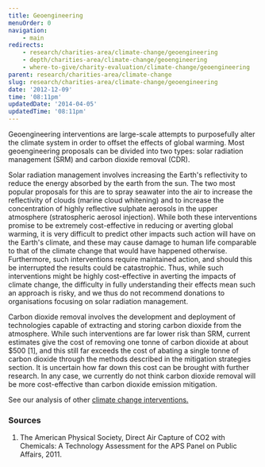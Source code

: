 ```yaml
---
title: Geoengineering
menuOrder: 0
navigation:
    - main
redirects:
    - research/charities-area/climate-change/geoengineering
    - depth/charities-area/climate-change/geoengineering
    - where-to-give/charity-evaluation/climate-change/geoengineering
parent: research/charities-area/climate-change
slug: research/charities-area/climate-change/geoengineering
date: '2012-12-09'
time: '08:11pm'
updatedDate: '2014-04-05'
updatedTime: '08:11pm'
---
```

Geoengineering interventions are large-scale attempts to purposefully alter the climate system in order to offset the effects of global warming. Most geoengineering proposals can be divided into two types: solar radiation management (SRM) and carbon dioxide removal (CDR).

Solar radiation management involves increasing the Earth's reflectivity to reduce the energy absorbed by the earth from the sun. The two most popular proposals for this are to spray seawater into the air to increase the reflectivity of clouds (marine cloud whitening) and to increase the concentration of highly reflective sulphate aerosols in the upper atmosphere (stratospheric aerosol injection). While both these interventions promise to be extremely cost-effective in reducing or averting global warming, it is very difficult to predict other impacts such action will have on the Earth's climate, and these may cause damage to human life comparable to that of the climate change that would have happened otherwise. Furthermore, such interventions require maintained action, and should this be interrupted the results could be catastrophic. Thus, while such interventions might be highly cost-effective in averting the impacts of climate change, the difficulty in fully understanding their effects mean such an approach is risky, and we thus do not recommend donations to organisations focusing on solar radiation management.

Carbon dioxide removal involves the development and deployment of technologies capable of extracting and storing carbon dioxide from the atmosphere. While such interventions are far lower risk than SRM, current estimates give the cost of removing one tonne of carbon dioxide at about $500 [1], and this still far exceeds the cost of abating a single tonne of carbon dioxide through the methods described in the mitigation strategies section. It is uncertain how far down this cost can be brought with further research. In any case, we currently do not think carbon dioxide removal will be more cost-effective than carbon dioxide emission mitigation.

See our analysis of other [climate change interventions.](/research/charities-area/climate-change)

### Sources

1.  The American Physical Society, Direct Air Capture of CO2 with Chemicals: A Technology Assessment for the APS Panel on Public Affairs, 2011.